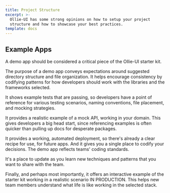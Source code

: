 ```yaml
---
title: Project Structure
excerpt: >-
  Ollie-UI has some strong opinions on how to setup your project
  structure and how to showcase your best practices.
template: docs
---
```


## Example Apps
A demo app should be considered a critical piece of the Ollie-UI starter kit.

The purpose of a demo app conveys expectations around suggested directory structure and file organization. It helps
encourage consistency by codifying patterns for how developers should work with the libraries and the frameworks
selected.

It shows example tests that are passing, so developers have a point of reference for various testing scenarios, naming
conventions, file placement, and mocking strategies.

It provides a realistic example of a mock API, working in your domain. This gives developers a big head start, since
referencing examples is often quicker than pulling up docs for desperate packages.

It provides a working, automated deployment, so there's already a clear recipe for use, for future apps. And it gives
you a single place to codify your decisions. The demo app reflects teams' coding standards.

It's a place to update as you learn new techniques and patterns that you want to share with the team.

Finally, and perhaps most importantly, it offers an interactive example of the starter kit working in a realistic
scenario IN PRODUCTION. This helps new team members understand what life is like working in the selected stack.